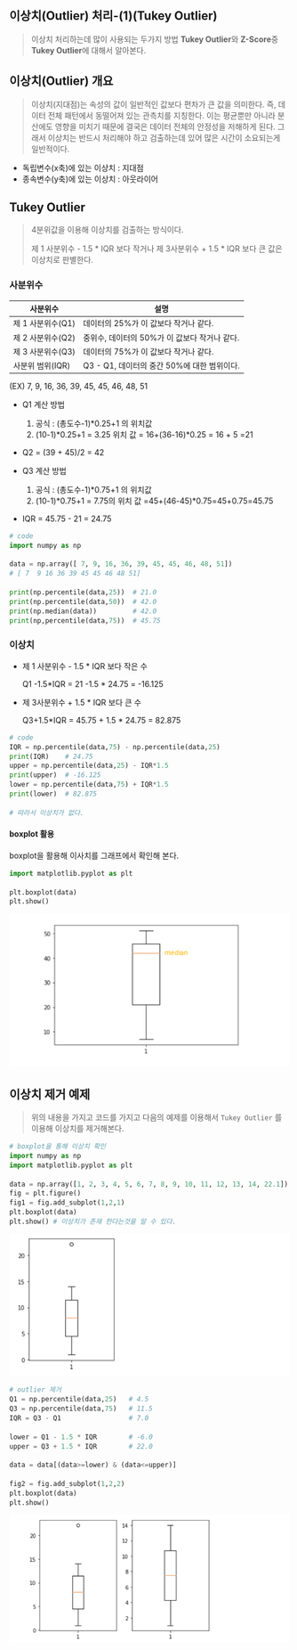 ## 이상치(Outlier) 처리-(1)(Tukey Outlier)

> 이상치 처리하는데 많이 사용되는 두가지 방법 **Tukey Outlier**와 **Z-Score**중 **Tukey Outlier**에 대해서 알아본다.



## 이상치(Outlier) 개요

> 이상치(지대점)는 속성의 값이 일반적인 값보다 편차가 큰 값을 의미한다. 즉, 데이터 전체 패턴에서 동떨어져 있는 관측치를 지칭한다. 이는 평균뿐만 아니라 분산에도 영향을 미치기 때문에 결국은 데이터 전체의 안정성을 저해하게 된다. 그래서 이상치는 반드시 처리해야 하고 검출하는데 있어 많은 시간이 소요되는게 일반적이다.

* 독립변수(x축)에 있는 이상치 : 지대점
* 종속변수(y축)에 있는 이상치 : 아웃라이어



## Tukey Outlier

>4분위값을 이용해 이상치를 검출하는 방식이다. 
>
>제 1 사분위수 - 1.5 * IQR 보다 작거나 제 3사분위수 + 1.5 * IQR 보다 큰 값은 이상치로 판별한다.



### 사분위수

| 사분위수          | 설명                                          |
| ----------------- | --------------------------------------------- |
| 제 1 사분위수(Q1) | 데이터의 25%가 이 값보다 작거나 같다.         |
| 제 2 사분위수(Q2) | 중위수, 데이터의 50%가 이 값보다 작거나 같다. |
| 제 3 사분위수(Q3) | 데이터의 75%가 이 값보다 작거나 같다.         |
| 사분위 범위(IQR)  | Q3 - Q1, 데이터의 중간 50%에 대한 범위이다.   |

(EX)  7, 9, 16, 36, 39, 45, 45, 46, 48, 51

* Q1 계산 방법
  1. 공식 : (총도수-1)*0.25+1 의 위치값
  2. (10-1)\*0.25+1 = 3.25 위치 값 = 16+(36-16)\*0.25 = 16 + 5 =21
* Q2 = (39 + 45)/2 = 42
* Q3 계산 방법
  1. 공식 : (총도수-1)*0.75+1 의 위치값
  2. (10-1)*0.75+1 = 7.75의 위치 값 =45+(46-45)\*0.75=45+0.75=45.75

* IQR = 45.75 - 21 = 24.75

```python
# code
import numpy as np

data = np.array([ 7, 9, 16, 36, 39, 45, 45, 46, 48, 51])
# [ 7  9 16 36 39 45 45 46 48 51]

print(np.percentile(data,25))  # 21.0
print(np.percentile(data,50))  # 42.0
print(np.median(data))         # 42.0
print(np,percentile(data,75))  # 45.75
```



### 이상치

* 제 1 사분위수 - 1.5  \* IQR 보다 작은 수

  Q1 -1.5\*IQR = 21 -1.5 \* 24.75 = -16.125

* 제 3사분위수 + 1.5 \* IQR 보다 큰 수

  Q3+1.5*IQR = 45.75 + 1.5 \* 24.75 = 82.875

```python
# code
IQR = np.percentile(data,75) - np.percentile(data,25)
print(IQR)    # 24.75
upper = np.percentile(data,25) - IQR*1.5
print(upper)  # -16.125
lower = np.percentile(data,75) + IQR*1.5
print(lower)  # 82.875

# 따라서 이상치가 없다.
```





#### boxplot 활용

boxplot을 활용해 이사치를 그래프에서 확인해 본다.

```python
import matplotlib.pyplot as plt

plt.boxplot(data)
plt.show()
```

![image-20200929020815925](markdown-images/image-20200929020815925.png)

## 이상치 제거 예제

> 위의 내용을 가지고 코드를 가지고 다음의 예제를 이용해서 `Tukey Outlier` 를 이용해 이상치를 제거해본다.

```python
# boxplot을 통해 이상치 확인
import numpy as np
import matplotlib.pyplot as plt

data = np.array([1, 2, 3, 4, 5, 6, 7, 8, 9, 10, 11, 12, 13, 14, 22.1])
fig = plt.figure()
fig1 = fig.add_subplot(1,2,1)
plt.boxplot(data)
plt.show() # 이상치가 존재 한다는것을 알 수 있다.
```

![image-20200929021530189](markdown-images/image-20200929021530189.png)

```python
# outlier 제거
Q1 = np.percentile(data,25)   # 4.5
Q3 = np.percentile(data,75)   # 11.5
IQR = Q3 - Q1                 # 7.0

lower = Q1 - 1.5 * IQR        # -6.0
upper = Q3 + 1.5 * IQR        # 22.0

data = data[(data>=lower) & (data<=upper)]

fig2 = fig.add_subplot(1,2,2)
plt.boxplot(data)
plt.show()
```

![image-20200929024611870](markdown-images/image-20200929024611870.png)